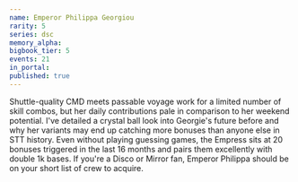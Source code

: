 ```yaml
---
name: Emperor Philippa Georgiou
rarity: 5
series: dsc
memory_alpha:
bigbook_tier: 5
events: 21
in_portal:
published: true
---
```


Shuttle-quality CMD meets passable voyage work for a limited number of skill combos, but her daily contributions pale in comparison to her weekend potential. I've detailed a crystal ball look into Georgie's future before and why her variants may end up catching more bonuses than anyone else in STT history. Even without playing guessing games, the Empress sits at 20 bonuses triggered in the last 16 months and pairs them excellently with double 1k bases. If you're a Disco or Mirror fan, Emperor Philippa should be on your short list of crew to acquire.
